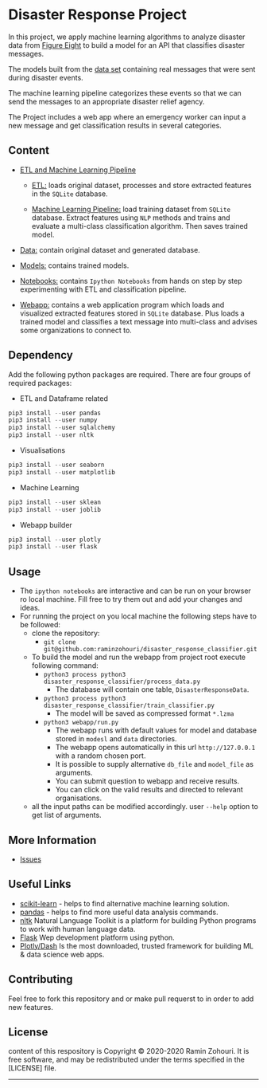 # Disaster Response Project

In this project, we apply machine learning algorithms to analyze disaster data from [Figure Eight](https://www.figure-eight.com/) 
to build a model for an API that classifies disaster messages.

The models built from the [data set](https://appen.com/datasets/combined-disaster-response-data/) containing real messages
that were sent during disaster events. 

The machine learning pipeline categorizes these events so that we can send the messages to an appropriate disaster relief agency.

The Project includes a web app where an emergency worker can input a new message and get classification results in several categories.

 
Content
-------
* [ETL and Machine Learning Pipeline](https://github.com/raminzohouri/disaster_response_classifier/tree/master/disaster_response_classifier)
   
    *   [ETL:](https://github.com/raminzohouri/disaster_response_classifier/tree/master/disaster_response_classifier/process_data.py) loads original dataset, processes and store extracted features in the `SQLite` database.
   
    *   [Machine Learning Pipeline:](https://github.com/raminzohouri/disaster_response_classifier/tree/master/disaster_response_classifier/train_classifier.py) load training dataset from `SQLite` database. 
    Extract features using `NLP` methods and trains and evaluate a multi-class classification algorithm. 
    Then saves trained model.
    
* [Data:](https://github.com/raminzohouri/disaster_response_classifier/tree/master/data) contain original dataset and generated database.

* [Models:](https://github.com/raminzohouri/disaster_response_classifier/tree/master/models) contains trained models.

* [Notebooks:](https://github.com/raminzohouri/disaster_response_classifier/tree/master/notebooks) contains `Ipython Notebooks` from hands on step
by step experimenting with ETL and classification pipeline.

* [Webapp:](https://github.com/raminzohouri/disaster_response_classifier/tree/master/webapp) contains a web application program
which loads and visualized extracted features stored in `SQLite` database. Plus loads a trained model 
and classifies a text message into multi-class and advises some organizations to connect to.

Dependency
--------

Add the following python packages are required. There are four groups of required packages:
* ETL and Dataframe related
```python
pip3 install --user pandas
pip3 install --user numpy
pip3 install --user sqlalchemy
pip3 install --user nltk  
```
* Visualisations
```python 
pip3 install --user seaborn
pip3 install --user matplotlib 
```
* Machine Learning
```python 
pip3 install --user sklean
pip3 install --user joblib 
```
* Webapp builder
```python 
pip3 install --user plotly
pip3 install --user flask 
```

Usage
--------

* The `ipython notebooks` are interactive and can be run on your browser ro local machine.
Fill free to try them out and add your changes and ideas.
* For running the project on you local machine the following steps have to be followed:
    *  clone the repository:
        * `git clone git@github.com:raminzohouri/disaster_response_classifier.git`
    *  To build the model and run the webapp from project root execute following command:
        * `python3 process python3 disaster_response_classifier/process_data.py`
            * The database will contain one table, `DisasterResponseData`.
        * `python3 process python3 disaster_response_classifier/train_classifier.py`
            * The model will be saved as compressed format `*.lzma`
        *  `python3 webapp/run.py`
            * The webapp runs with default values for model and database stored in `modesl` and `data` directories.
            * The webapp opens automatically in this url `http://127.0.0.1` with a random chosen port.
            * It is possible to supply alternative `db_file` and `model_file` as arguments.
            * You can submit question to webapp and receive results.
            * You can click on the valid results and directed to relevant organisations.  
    * all the input paths can be modified accordingly. user `--help` option to get list of arguments.
    
More Information
----------------

* [Issues](https://github.com/raminzohouri/stackoverflow_survey_analysis/issues)


Useful Links
------------

* [scikit-learn](https://scikit-learn.org/stable/) - helps to find alternative machine learning solution.
* [pandas](https://pandas.pydata.org/) - helps to find more useful data analysis commands.
* [nltk](https://www.nltk.org/) Natural Language Toolkit is a platform for building Python programs to work with human language data.
* [Flask](https://flask.palletsprojects.com/en/1.1.x/) Wep development platform using python.
* [Plotly/Dash](https://plotly.com/dash/) Is the most downloaded, trusted framework for building ML & data science web apps. 


Contributing
------------
Feel free to fork this repository and or make pull requerst to in order to add new features.

License
-------

content of this respository is Copyright © 2020-2020 Ramin Zohouri. It is free
software, and may be redistributed under the terms specified in the
[LICENSE] file.



----------------
